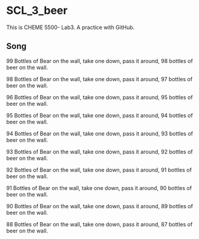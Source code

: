 # SCL_3_beer
This is CHEME 5500- Lab3. A practice with GitHub.

## Song

99 Bottles of Bear on the wall, take one down, pass it around, 98 bottles of beer on the wall.

98 Bottles of Bear on the wall, take one down, pass it around, 97 bottles of beer on the wall.

96 Bottles of Bear on the wall, take one down, pass it around, 95 bottles of beer on the wall.

95 Bottles of Bear on the wall, take one down, pass it around, 94 bottles of beer on the wall.

94 Bottles of Bear on the wall, take one down, pass it around, 93 bottles of beer on the wall.

93 Bottles of Bear on the wall, take one down, pass it around, 92 bottles of beer on the wall.

92 Bottles of Bear on the wall, take one down, pass it around, 91 bottles of beer on the wall.

91 Bottles of Bear on the wall, take one down, pass it around, 90 bottles of beer on the wall.

90 Bottles of Bear on the wall, take one down, pass it around, 89 bottles of beer on the wall.  

88 Bottles of Bear on the wall, take one down, pass it around, 87 bottles of beer on the wall.  
